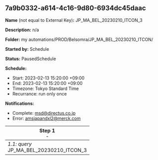 ## 7a9b0332-a614-4c16-9d80-6934dc45daac

**Name** (not equal to External Key)**:** JP_MA_BEL_20230210_ITCON_3

**Description:** n/a

**Folder:** my automations/PROD/Belsomra/JP_MA_BEL_20230210_ITCON/

**Started by:** Schedule

**Status:** PausedSchedule

**Schedule:**

* Start: 2023-02-13 15:20:00 +09:00
* End: 2023-02-13 15:20:00 +09:00
* Timezone: Tokyo Standard Time
* Recurrance: run only once

**Notifications:**

* Complete: msd@directus.co.jp
* Error: amsjapandxl2@merck.com

| Step 1<br>_<small>-</small>_ |
| --- |
| _1.1: query_<br>JP_MA_BEL_20230210_ITCON_3 |
